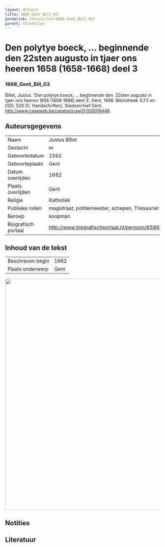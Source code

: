 ```yaml
---
layout: default
title: 1668_Gent_Bill_03
permalink: /chronicles/1668_Gent_Bill_03/
parent: Chronicles
--- 
```



# Den polytye boeck, ... beginnende den  22sten augusto in tjaer ons heeren 1658 (1658-1668) deel 3 

### 1668_Gent_Bill_03 

Billet, Justus. ‘Den polytye boeck, ... beginnende den  22sten augusto in tjaer ons heeren 1658 (1658-1668) deel 3’. Gent, 1668. Bibliotheek 1LF2 en lGDl, 529 (C. Handschriften). Stadsarchief Gent. http://www.cageweb.be/catalog/cgw01:000019446. 

## Auteursgegevens 

| | | 
| --------------- | --------------- | 
| Naam | Justus Billet | 
| Geslacht | m | 
| Geboortedatum | 1592 | 
| Geboorteplaats | Gent | 
| Datum overlijden | 1682 | 
| Plaats overlijden | Gent | 
| Religie | Katholiek | 
| Publieke rollen | magistraat, politiemeester, schepen, Thesaurier | 
| Beroep | koopman | 
| Biografisch portaal | http://www.biografischportaal.nl/persoon/65880947 | 

## Inhoud van de tekst 

| | | 
| --------------- | --------------- | 
| Beschreven begin | 1662 | 
| Plaats onderwerp | Gent | 

[<img src="..\..\barplots_chronicles\1668_Gent_Bill_03.jpg" width="750"/>](..\..\barplots_chronicles\1668_Gent_Bill_03.jpg) 

## Notities 

## Literatuur 

